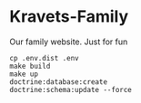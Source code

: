 # Kravets-Family
Our family website. Just for fun

	cp .env.dist .env
	make build
	make up
    doctrine:database:create
    doctrine:schema:update --force

